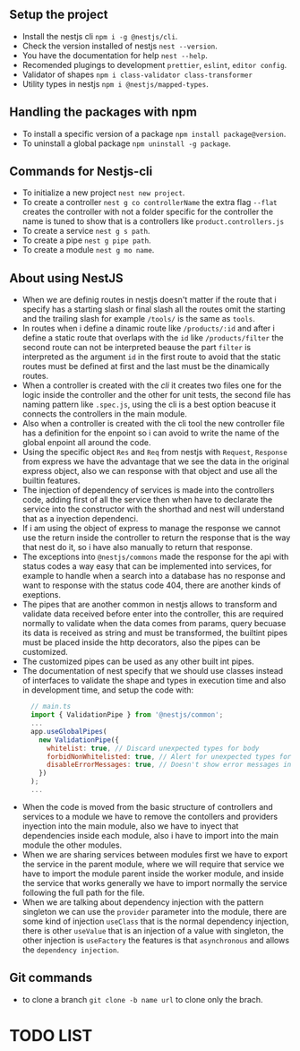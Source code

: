 ## Setup the project

- Install the nestjs cli `npm i -g @nestjs/cli`. 
- Check the version installed of nestjs `nest --version`.
- You have the documentation for help `nest --help`.
- Recomended plugings to development `prettier`, `eslint`, `editor config`.
- Validator of shapes `npm i class-validator class-transformer`
- Utility types in nestjs `npm i @nestjs/mapped-types`.

## Handling the packages with npm

- To install a specific version of a package `npm install package@version`.
- To uninstall a global package `npm uninstall -g package`.

## Commands for Nestjs-cli

- To initialize a new project `nest new project`.
- To create a controller `nest g co controllerName` the extra flag `--flat`
  creates the controller with not a folder specific for the controller the
  name is tuned to show that is a controllers like `product.controllers.js`
- To create a service `nest g s path`.
- To create a pipe `nest g pipe path`.
- To create a module `nest g mo name`.

## About using NestJS

- When we are definig routes in nestjs doesn't matter if the route that i
  specify has a starting slash or final slash all the routes omit the starting
  and the trailing slash for example `/tools/` is the same as `tools`.
- In routes when i define a dinamic route like `/products/:id` and after
  i define a static route that overlaps with the `id` like `/products/filter`
  the second route can not be interpreted beause the part `filter` is interpreted
  as the argument `id` in the first route to avoid that the static routes must
  be defined at first and the last must be the dinamically routes.
- When a controller is created with the _cli_ it creates two files one for the
  logic inside the controller and the other for unit tests, the second file has
  naming pattern like `.spec.js`, using the cli is a best option beacuse it
  connects the controllers in the main module.
- Also when a controller is created with the cli tool the new controller file
  has a definition for the enpoint so i can avoid to write the name of the global
  enpoint all around the code.
- Using the specific object `Res` and `Req` from nestjs with `Request`, `Response`
  from express we have the advantage that we see the data in the original express
  object, also we can response with that object and use all the builtin features.
- The injection of dependency of services is made into the controllers code, adding
  first of all the service then when have to declarate the service into the constructor
  with the shorthad and nest will understand that as a inyection dependenci.
- If i am using the object of express to manage the response we cannot use the
  return inside the controller to return the response that is the way that nest
  do it, so i have also manually to return that response.
- The exceptions into `@nestjs/commons` made the response for the api with status
  codes a way easy that can be implemented into services, for example to handle 
  when a search into a database has no response and want to response with the status
  code 404, there are another kinds of exeptions.
- The pipes that are another common in nestjs allows to transform and validate data
  received before enter into the controller, this are required normally to validate
  when the data comes from params, query becuase its data is received as string and
  must be transformed, the builtint pipes must be placed inside the http decorators,
  also the pipes can be customized.
- The customized pipes can be used as any other built int pipes.
- The documentation of nest specify that we should use classes instead of interfaces
  to validate the shape and types in execution time and also in development time, and
  setup the code with:
  ```javascript
    // main.ts
    import { ValidationPipe } from '@nestjs/common';
    ...
    app.useGlobalPipes(
      new ValidationPipe({
        whitelist: true, // Discard unexpected types for body
        forbidNonWhitelisted: true, // Alert for unexpected types for body
        disableErrorMessages: true, // Doesn't show error messages in production
      })
    );
    ...
  ```
- When the code is moved from the basic structure of controllers and services to a module
  we have to remove the contollers and providers inyection into the main module, also we
  have to inyect that dependencies inside each module, also i have to import into the main
  module the other modules.
- When we are sharing services between modules first we have to export the service in the
  parent module, where we will require that service we have to import the module parent inside
  the worker module, and inside the service that works generally we have to import normally
  the service following the full path for the file.
- When we are talking about dependency injection with the pattern singleton we can use the 
  `provider` parameter into the module, there are some kind of injection `useClass` that is
  the normal dependency injection, there is other `useValue` that is an injection of a value
  with singleton, the other injection is `useFactory` the features is that `asynchronous`
  and allows the `dependency injection`.

## Git commands
- to clone a branch `git clone -b name url` to clone only the brach.

# TODO LIST

